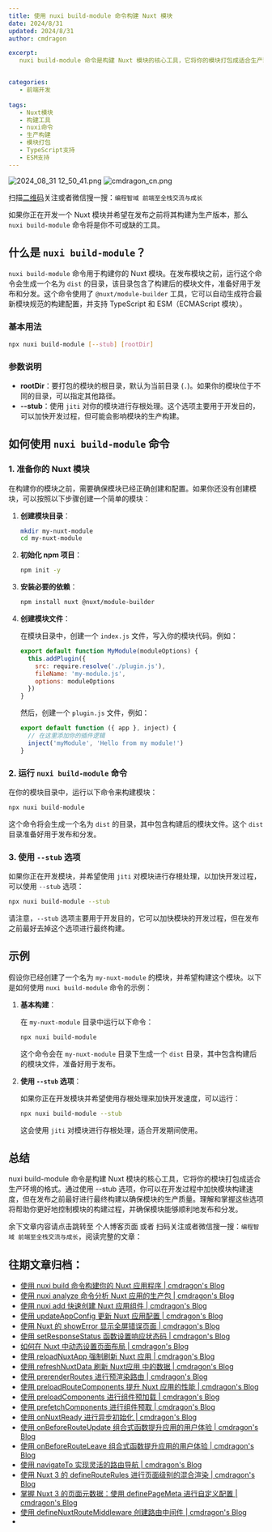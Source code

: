 ```yaml
---
title: 使用 nuxi build-module 命令构建 Nuxt 模块
date: 2024/8/31
updated: 2024/8/31
author: cmdragon

excerpt:
   nuxi build-module 命令是构建 Nuxt 模块的核心工具，它将你的模块打包成适合生产环境的格式。通过使用 --stub 选项，你可以在开发过程中加快模块构建速度，但在发布之前最好进行最终构建以确保模块的生产质量。理解和掌握这些选项将帮助你更好地控制模块的构建过程，并确保模块能够顺利地发布和分发。


categories:
   - 前端开发
  
tags:
   - Nuxt模块
   - 构建工具
   - nuxi命令
   - 生产构建
   - 模块打包
   - TypeScript支持
   - ESM支持
---
```


<img src="https://static.amd794.com/blog/images/2024_08_31 12_50_41.png@blog" title="2024_08_31 12_50_41.png" alt="2024_08_31 12_50_41.png"/>

<img src="https://static.amd794.com/blog/images/cmdragon_cn.png" title="cmdragon_cn.png" alt="cmdragon_cn.png"/>


扫描[二维码](https://static.amd794.com/blog/images/cmdragon_cn.png)关注或者微信搜一搜：`编程智域 前端至全栈交流与成长`



如果你正在开发一个 Nuxt 模块并希望在发布之前将其构建为生产版本，那么 `nuxi build-module` 命令将是你不可或缺的工具。

## 什么是 `nuxi build-module`？

`nuxi build-module` 命令用于构建你的 Nuxt 模块。在发布模块之前，运行这个命令会生成一个名为 `dist` 的目录，该目录包含了构建后的模块文件，准备好用于发布和分发。这个命令使用了 `@nuxt/module-builder` 工具，它可以自动生成符合最新模块规范的构建配置，并支持 TypeScript 和 ESM（ECMAScript 模块）。

### 基本用法

```bash
npx nuxi build-module [--stub] [rootDir]
```

### 参数说明

- **rootDir**：要打包的模块的根目录，默认为当前目录 (`.`)。如果你的模块位于不同的目录，可以指定其他路径。
- **--stub**：使用 `jiti` 对你的模块进行存根处理。这个选项主要用于开发目的，可以加快开发过程，但可能会影响模块的生产构建。

## 如何使用 `nuxi build-module` 命令

### 1. 准备你的 Nuxt 模块

在构建你的模块之前，需要确保模块已经正确创建和配置。如果你还没有创建模块，可以按照以下步骤创建一个简单的模块：

1. **创建模块目录**：

   ```bash
   mkdir my-nuxt-module
   cd my-nuxt-module
   ```

2. **初始化 npm 项目**：

   ```bash
   npm init -y
   ```

3. **安装必要的依赖**：

   ```bash
   npm install nuxt @nuxt/module-builder
   ```

4. **创建模块文件**：

   在模块目录中，创建一个 `index.js` 文件，写入你的模块代码。例如：

   ```javascript
   export default function MyModule(moduleOptions) {
     this.addPlugin({
       src: require.resolve('./plugin.js'),
       fileName: 'my-module.js',
       options: moduleOptions
     })
   }
   ```

   然后，创建一个 `plugin.js` 文件，例如：

   ```javascript
   export default function ({ app }, inject) {
     // 在这里添加你的插件逻辑
     inject('myModule', 'Hello from my module!')
   }
   ```

### 2. 运行 `nuxi build-module` 命令

在你的模块目录中，运行以下命令来构建模块：

```bash
npx nuxi build-module
```

这个命令将会生成一个名为 `dist` 的目录，其中包含构建后的模块文件。这个 `dist` 目录准备好用于发布和分发。

### 3. 使用 `--stub` 选项

如果你正在开发模块，并希望使用 `jiti` 对模块进行存根处理，以加快开发过程，可以使用 `--stub` 选项：

```bash
npx nuxi build-module --stub
```

请注意，`--stub` 选项主要用于开发目的，它可以加快模块的开发过程，但在发布之前最好去掉这个选项进行最终构建。

## 示例

假设你已经创建了一个名为 `my-nuxt-module` 的模块，并希望构建这个模块。以下是如何使用 `nuxi build-module` 命令的示例：

1. **基本构建**：

   在 `my-nuxt-module` 目录中运行以下命令：

   ```bash
   npx nuxi build-module
   ```

   这个命令会在 `my-nuxt-module` 目录下生成一个 `dist` 目录，其中包含构建后的模块文件，准备好用于发布。

2. **使用 `--stub` 选项**：

   如果你正在开发模块并希望使用存根处理来加快开发速度，可以运行：

   ```bash
   npx nuxi build-module --stub
   ```

   这会使用 `jiti` 对模块进行存根处理，适合开发期间使用。

## 总结

nuxi build-module 命令是构建 Nuxt 模块的核心工具，它将你的模块打包成适合生产环境的格式。通过使用 --stub 选项，你可以在开发过程中加快模块构建速度，但在发布之前最好进行最终构建以确保模块的生产质量。理解和掌握这些选项将帮助你更好地控制模块的构建过程，并确保模块能够顺利地发布和分发。

余下文章内容请点击跳转至 个人博客页面 或者 扫码关注或者微信搜一搜：`编程智域 前端至全栈交流与成长`，阅读完整的文章：

## 往期文章归档：

- [使用 nuxi build 命令构建你的 Nuxt 应用程序 | cmdragon's Blog](https://blog.cmdragon.cn/posts/8d1953ced73e/)
- [使用 nuxi analyze 命令分析 Nuxt 应用的生产包 | cmdragon's Blog](https://blog.cmdragon.cn/posts/33e644a829be/)
- [使用 nuxi add 快速创建 Nuxt 应用组件 | cmdragon's Blog](https://blog.cmdragon.cn/posts/52ca85d04329/)
- [使用 updateAppConfig 更新 Nuxt 应用配置 | cmdragon's Blog](https://blog.cmdragon.cn/posts/17068dabc456/)
- [使用 Nuxt 的 showError 显示全屏错误页面 | cmdragon's Blog](https://blog.cmdragon.cn/posts/4f44ac49742b/)
- [使用 setResponseStatus 函数设置响应状态码 | cmdragon's Blog](https://blog.cmdragon.cn/posts/0e3e22c2447a/)
- [如何在 Nuxt 中动态设置页面布局 | cmdragon's Blog](https://blog.cmdragon.cn/posts/6168aad26848/)
- [使用 reloadNuxtApp 强制刷新 Nuxt 应用 | cmdragon's Blog](https://blog.cmdragon.cn/posts/c2c24219f5c0/)
- [使用 refreshNuxtData 刷新 Nuxt应用 中的数据 | cmdragon's Blog](https://blog.cmdragon.cn/posts/7696049934fb/)
- [使用 prerenderRoutes 进行预渲染路由 | cmdragon's Blog](https://blog.cmdragon.cn/posts/b28890e5d54d/)
- [使用 preloadRouteComponents 提升 Nuxt 应用的性能 | cmdragon's Blog](https://blog.cmdragon.cn/posts/851697425a66/)
- [使用 preloadComponents 进行组件预加载 | cmdragon's Blog](https://blog.cmdragon.cn/posts/6f58e9a6735b/)
- [使用 prefetchComponents 进行组件预取 | cmdragon's Blog](https://blog.cmdragon.cn/posts/a73257bce752/)
- [使用 onNuxtReady 进行异步初始化 | cmdragon's Blog](https://blog.cmdragon.cn/posts/64b599de0716/)
- [使用 onBeforeRouteUpdate 组合式函数提升应用的用户体验 | cmdragon's Blog](https://blog.cmdragon.cn/posts/cdd338b2e728/)
- [使用 onBeforeRouteLeave 组合式函数提升应用的用户体验 | cmdragon's Blog](https://blog.cmdragon.cn/posts/cfb92785e131/)
- [使用 navigateTo 实现灵活的路由导航 | cmdragon's Blog](https://blog.cmdragon.cn/posts/30bdc45ab749/)
- [使用 Nuxt 3 的 defineRouteRules 进行页面级别的混合渲染 | cmdragon's Blog](https://blog.cmdragon.cn/posts/4a1749875882/)
- [掌握 Nuxt 3 的页面元数据：使用 definePageMeta 进行自定义配置 | cmdragon's Blog](https://blog.cmdragon.cn/posts/6f827ad7a980/)
- [使用 defineNuxtRouteMiddleware 创建路由中间件 | cmdragon's Blog](https://blog.cmdragon.cn/posts/30f5cad8adaa/)
-

